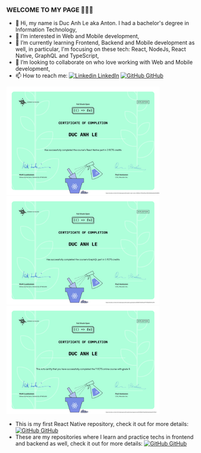 ### WELCOME TO MY PAGE 👋👋👋
- 👋 Hi, my name is Duc Anh Le aka Anton. I had a bachelor's degree in Information Technology,
- 👀 I’m interested in Web and Mobile development,
- 🌱 I’m currently learning Frontend, Backend and Mobile development as well, in particular, I'm focusing on these tech: React, NodeJs, React Native, GraphQL and TypeScript,
- 💞️ I’m looking to collaborate on who love working with Web and Mobile development,
- 📫 How to reach me: 
[![Linkedin](https://i.stack.imgur.com/gVE0j.png) LinkedIn](https://www.linkedin.com/in/ducanhle1794/) [![GitHub](https://i.stack.imgur.com/tskMh.png) GitHub](https://github.com/ducanh4531/)

<img talt="React native certificate" src="https://github.com/ducanh4531/ducanh4531/blob/main/certificate-reactnative.png" width="400"><img alt="GraphQL certificate" src="https://github.com/ducanh4531/ducanh4531/blob/main/certificate-graphql.png" width="400">
<img alt="Fullstack certificate" src="https://github.com/ducanh4531/ducanh4531/blob/main/certificate-fullstack.png" width="400">

- This is my first React Native repository, check it out for more details:
[![GitHub](https://i.stack.imgur.com/tskMh.png) GitHub](https://github.com/ducanh4531/part10)
- These are my repositories where I learn and practice techs in frontend and backend as well, check it out for more details:
[![GitHub](https://i.stack.imgur.com/tskMh.png) GitHub](https://github.com/ducanh4531/fullstackopen)

<!---
ducanh4531/ducanh4531 is a ✨ special ✨ repository because its `README.md` (this file) appears on your GitHub profile.
You can click the Preview link to take a look at your changes.
--->
